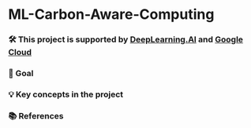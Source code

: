 # ML-Carbon-Aware-Computing

### 🛠️ This project is supported by [DeepLearning.AI](https://www.deeplearning.ai/) and [Google Cloud](https://cloud.google.com/)

### 🎯 Goal

### 💡 Key concepts in the project

### 📚 References
